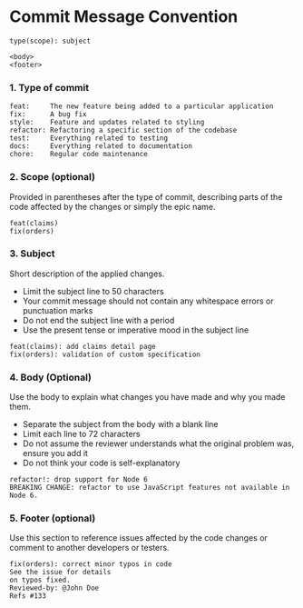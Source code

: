 # Commit Message Convention

```
type(scope): subject 

<body>
<footer>
```

### 1. Type of commit
```
feat:     The new feature being added to a particular application
fix:      A bug fix
style:    Feature and updates related to styling
refactor: Refactoring a specific section of the codebase
test:     Everything related to testing
docs:     Everything related to documentation
chore:    Regular code maintenance
```

### 2. Scope (optional)
Provided in parentheses after the type of commit, describing parts of the code affected by the changes or simply the epic name.
```
feat(claims)
fix(orders)
```

### 3. Subject
Short description of the applied changes.
- Limit the subject line to 50 characters
- Your commit message should not contain any whitespace errors or punctuation marks
- Do not end the subject line with a period
- Use the present tense or imperative mood in the subject line
```
feat(claims): add claims detail page
fix(orders): validation of custom specification
```

### 4. Body (Optional)
Use the body to explain what changes you have made and why you made them.
- Separate the subject from the body with a blank line
- Limit each line to 72 characters
- Do not assume the reviewer understands what the original problem was, ensure you add it
- Do not think your code is self-explanatory

```
refactor!: drop support for Node 6
BREAKING CHANGE: refactor to use JavaScript features not available in Node 6.
```

### 5. Footer (optional)
Use this section to reference issues affected by the code changes or comment to another developers or testers.

```
fix(orders): correct minor typos in code
See the issue for details
on typos fixed.
Reviewed-by: @John Doe
Refs #133
```

<!---
SemVer Tips:
fix: a commit of the type fix patches a bug in your codebase (this correlates with PATCH in semantic versioning).
feat: a commit of the type feat introduces a new feature to the codebase (this correlates with MINOR in semantic versioning).
BREAKING CHANGE: a commit that has a footer BREAKING CHANGE:, or appends a ! after the type/scope, introduces a breaking API change (correlating with MAJOR in semantic versioning). A BREAKING CHANGE can be part of commits of any type.
-->
